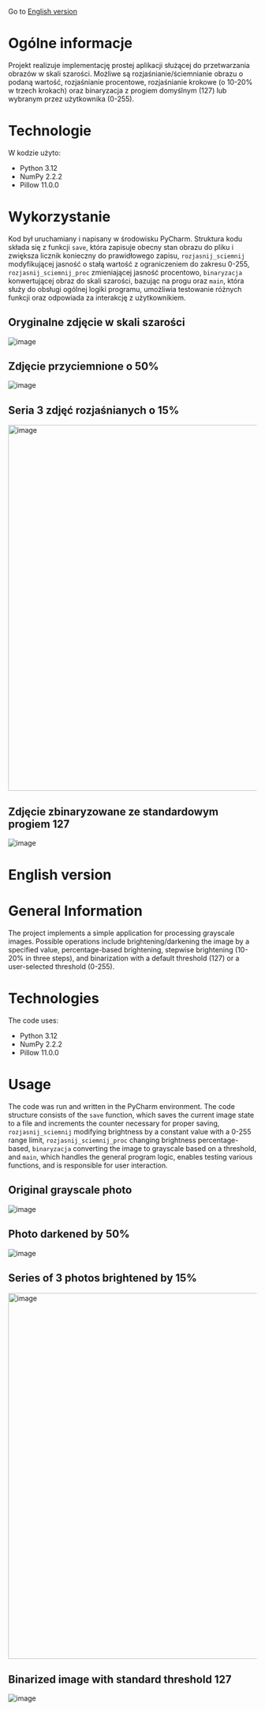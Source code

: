 Go to [English version](#english-version)
# Ogólne informacje
Projekt realizuje implementację prostej aplikacji służącej do przetwarzania 
obrazów w skali szarości. Możliwe są rozjaśnianie/ściemnianie obrazu o podaną 
wartość, rozjaśnianie procentowe, rozjaśnianie krokowe (o 10-20% w trzech krokach) 
oraz binaryzacja z progiem domyślnym (127) lub wybranym przez użytkownika (0-255).

# Technologie
W kodzie użyto:
* Python 3.12
* NumPy 2.2.2
* Pillow 11.0.0
	
# Wykorzystanie
Kod był uruchamiany i napisany w środowisku PyCharm. Struktura kodu składa się 
z funkcji `save`, która zapisuje obecny stan obrazu do pliku i zwiększa licznik 
konieczny do prawidłowego zapisu, `rozjasnij_sciemnij` modyfikującej jasność o stałą 
wartość z ograniczeniem do zakresu 0-255, `rozjasnij_sciemnij_proc` zmieniającej 
jasność procentowo, `binaryzacja` konwertującej obraz do skali szarości, bazując 
na progu oraz `main`, która służy do obsługi ogólnej logiki programu, umożliwia 
testowanie różnych funkcji oraz odpowiada za interakcję z użytkownikiem.

## Oryginalne zdjęcie w skali szarości
![image](https://github.com/user-attachments/assets/0e9e27b3-b7d8-4857-847b-e65ce6ce8259)
## Zdjęcie przyciemnione o 50%
![image](https://github.com/user-attachments/assets/819cb519-98c0-4130-910d-958fca56f16a)
## Seria 3 zdjęć rozjaśnianych o 15%
<img width="740" alt="image" src="https://github.com/user-attachments/assets/47f75d49-d703-42ba-8ed6-a7e2687a9b00" />

## Zdjęcie zbinaryzowane ze standardowym progiem 127
![image](https://github.com/user-attachments/assets/ac83f531-cc16-40db-afd2-da92eec51e16)


# English version

# General Information  
The project implements a simple application for processing grayscale images. 
Possible operations include brightening/darkening the image by a specified value, 
percentage-based brightening, stepwise brightening (10-20% in three steps), 
and binarization with a default threshold (127) or a user-selected threshold 
(0-255).

# Technologies  
The code uses:  
* Python 3.12
* NumPy 2.2.2
* Pillow 11.0.0

# Usage
The code was run and written in the PyCharm environment. The code structure 
consists of the `save` function, which saves the current image state to a file 
and increments the counter necessary for proper saving, `rozjasnij_sciemnij` 
modifying brightness by a constant value with a 0-255 range limit, 
`rozjasnij_sciemnij_proc` changing brightness percentage-based, `binaryzacja` 
converting the image to grayscale based on a threshold, and `main`, which handles 
the general program logic, enables testing various functions, and is responsible 
for user interaction.  

## Original grayscale photo
![image](https://github.com/user-attachments/assets/0e9e27b3-b7d8-4857-847b-e65ce6ce8259)
## Photo darkened by 50%
![image](https://github.com/user-attachments/assets/819cb519-98c0-4130-910d-958fca56f16a)
## Series of 3 photos brightened by 15%
<img width="740" alt="image" src="https://github.com/user-attachments/assets/47f75d49-d703-42ba-8ed6-a7e2687a9b00" />

## Binarized image with standard threshold 127
![image](https://github.com/user-attachments/assets/ac83f531-cc16-40db-afd2-da92eec51e16)
